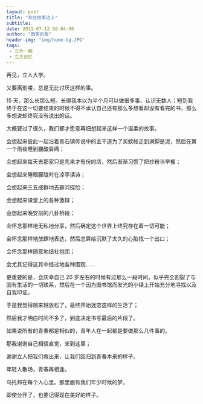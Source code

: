 ```yaml
---
layout: post
title: "写在结束边上"
subtitle:
date: 2011-07-12 08:04:00
author: "微笑的鱼"
header-img: "img/home-bg.JPG"
tags:
 - 立大一期
 - 立大记忆
---
```


再见，立人大学。

又要离别喽，总是无比讨厌这样的事。

15 天，那么长那么短。长得我本以为半个月可以做很多事、认识无数人；短到我终于在这一切要结束的时候不得不承认自己还有那么多想看却没有看完的书，那么多想说却终究没有说出的话。

大概要过了很久，我们都才愿意再细想起来这样一个温柔的故事。

会想起来彼此一起沿着青石镇传说中的主干道为了买蚊帐走到满脚是泥，然后在第一个雨夜睡到腰酸肩痛；

会想起来每天去那家只是先来才有份的店，然后渐渐习惯了把炒粉当早餐；

会想起来睡眼朦胧时在凉亭读诗；

会想起来三五成群地去蕲河探险；

会想起来课堂上的各种激辩；

会想起来晚安前的八卦桥段；

会怀念那样地无私地分享，然后确定这个世界上终究存在着一切可能；

会怀念那样地放肆地表达，然后总算给沉默了太久的心脏找一个出口；

会怀念那样随意地结社抱团；

会尤其记得这其中经过地各种围观......

更重要的是，会庆幸自己 20 岁左右的时候有过那么一段时间，似乎完全割裂了与固有生活的一切联系，然后在一个因为图书馆而发光的小镇上开始充分地寻找以及自我印证。

于是我觉得越来越放松了，最终开始迷恋这样的生活了；

然后我才明白时间不多了，到底决定书写最后的片段了。

如果说所有的青春都是相似的，青年人在一起都是要做那么几件事的。

那我谢谢自己相信直觉，来到这里；

谢谢立人把我们救出来，让我们回归到青春本来的样子。

年轻人散场，青春再相逢。

乌托邦在每个人心里。那里面有我们年少时候的梦。

即使分开了，也要记得现在美好的样子。
